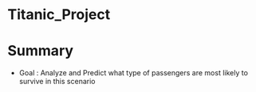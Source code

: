 # Titanic_Project


# Summary

* Goal : Analyze and Predict what type of passengers are most likely to survive in this scenario
